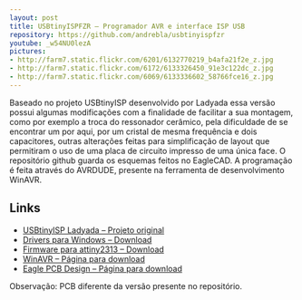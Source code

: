 ```yaml
---
layout: post
title: USBtinyISPFZR – Programador AVR e interface ISP USB
repository: https://github.com/andrebla/usbtinyispfzr
youtube: _w54NU0lezA
pictures: 
- http://farm7.static.flickr.com/6201/6132770219_b4afa21f2e_z.jpg
- http://farm7.static.flickr.com/6172/6133326450_91e3c122dc_z.jpg
- http://farm7.static.flickr.com/6069/6133336602_58766fce16_z.jpg
---
```


Baseado no projeto USBtinyISP desenvolvido por Ladyada essa versão possui algumas modificações com a finalidade de facilitar a sua montagem, como por exemplo a troca do ressonador cerâmico, pela dificuldade de se encontrar um por aqui, por um cristal de mesma frequência e dois capacitores, outras alterações feitas para simplificação de layout que permitiram o uso de uma placa de circuito impresso de uma única face. O repositório github guarda os esquemas feitos no EagleCAD.
A programação é feita através do AVRDUDE, presente na ferramenta de desenvolvimento WinAVR.
 
Links
-----
* [USBtinyISP Ladyada – Projeto original](http://www.ladyada.net/make/usbtinyisp/index.html)
* [Drivers para Windows – Download](http://www.ladyada.net/media/usbtinyisp/usbtinyisp%20w32%20driver%20v1.12.zip)
* [Firmware para attiny2313 – Download](http://www.ladyada.net/media/usbtinyisp/usbtiny%20v2.0%20firm.zip)
* [WinAVR – Página para download](http://sourceforge.net/projects/winavr/files/)
* [Eagle PCB Design – Página para download](http://www.cadsoftusa.com/downloads/?language=en)


Observação: PCB diferente da versão presente no repositório.